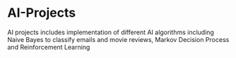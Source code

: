 # AI-Projects
AI projects includes implementation of different AI algorithms including Naive Bayes to classify emails and movie reviews, Markov Decision Process and Reinforcement Learning
